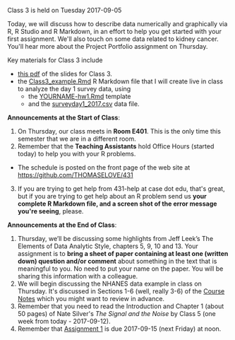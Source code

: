 Class 3 is held on Tuesday 2017-09-05

Today, we will discuss how to describe data numerically and graphically via R, R Studio and R Markdown, in an effort to help you get started with your first assignment. We'll also touch on some data related to kidney cancer. You'll hear more about the Project Portfolio assignment on Thursday.

Key materials for Class 3 include

- [this pdf](https://github.com/THOMASELOVE/431slides/blob/master/class_03/431_2017_class-03-slides.pdf) of the slides for Class 3.
- the [Class3_example.Rmd](https://raw.githubusercontent.com/THOMASELOVE/431slides/master/class_03/Class3_example.Rmd) R Markdown file that I will create live in class to analyze the day 1 survey data, using 
  + the [YOURNAME-hw1.Rmd](https://raw.githubusercontent.com/THOMASELOVE/431slides/master/class_03/YOURNAME-hw1.Rmd) template
  + and the [surveyday1_2017.csv](https://raw.githubusercontent.com/THOMASELOVE/431slides/master/class_03/surveyday1_2017.csv) data file. 

**Announcements at the Start of Class**:

1. On Thursday, our class meets in **Room E401**. This is the only time this semester that we are in a different room.
2. Remember that the **Teaching Assistants** hold Office Hours (started today) to help you with your R problems. 
  - The schedule is posted on the front page of the web site at https://github.com/THOMASELOVE/431
3. If you are trying to get help from 431-help at case dot edu, that's great, but if you are trying to get help about an R problem send us **your complete R Markdown file, and a screen shot of the error message you're seeing**, please.

**Announcements at the End of Class**:

1. Thursday, we’ll be discussing some highlights from Jeff Leek’s The Elements of Data Analytic Style, chapters 5, 9, 10 and 13.
Your assignment is to **bring a sheet of paper containing at least one (written down) question and/or comment** about something in the text that is meaningful to you. No need to put your name on the paper. You will be sharing this information with a colleague.
2. We will begin discussing the NHANES data example in class on Thursday. It's discussed in Sections 1-6 (well, really 3-6) of the [Course Notes](https://thomaselove.github.io/431notes/) which you might want to review in advance.
3. Remember that you need to read the Introduction and Chapter 1 (about 50 pages) of Nate Silver's *The Signal and the Noise* by Class 5 (one week from today - 2017-09-12).
4. Remember that [Assignment 1](https://github.com/THOMASELOVE/431homework/blob/master/431-2017_assignment-1.md) is due 2017-09-15 (next Friday) at noon.




